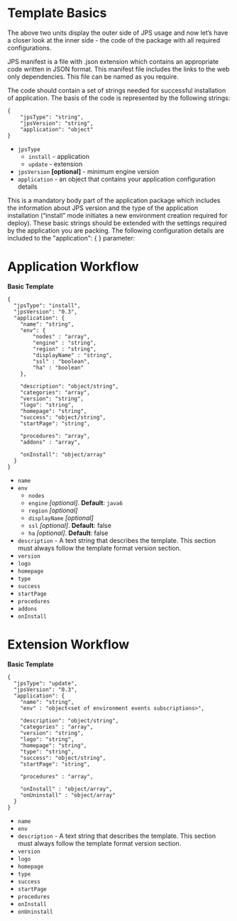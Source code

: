 # Template Basics

The above two units display the outer side of JPS usage and now let’s have a closer look at the inner side - the code of the package with all required configurations.

JPS manifest is a file with .json extension which contains an appropriate code written in JSON format. This manifest file includes the links to the web only dependencies. This file can be named as you require. 

The code should contain a set of strings needed for successful installation of application. The basis of the code is represented by the following strings:

```
{
    "jpsType": "string",
    "jpsVersion": "string",
    "application": "object"
}
```

- `jpsType`
    - `install` - application 
    - `update` - extension
- `jpsVersion` **[optional]** - minimum engine version
- `application` - an object that contains your application configuration details   

This is a mandatory body part of the application package which includes the information about JPS version and the type of the application installation (“install” mode initiates a new environment creation required for deploy).
These basic strings should be extended with the settings required by the application you are packing. The following configuration details are included to the "application": { } parameter:

# Application Workflow

**Basic Template**
```
{
  "jpsType": "install",
  "jpsVersion": "0.3",
  "application": {
    "name": "string",
    "env": {
        "nodes" : "array",        
        "engine" : "string",
        "region" : "string",
        "displayName" : "string",
        "ssl" : "boolean",
        "ha" : "boolean"                        
    },
        
    "description": "object/string",
    "categories": "array",
    "version": "string",
    "logo": "string",
    "homepage": "string",
    "success": "object/string",
    "startPage": "string",
    
    "procedures": "array",
    "addons" : "array",

    "onInstall": "object/array"
  }
}
```

- `name`
- `env`
    - `nodes`       
    - `engine` *[optional]*. **Default**: `java6` 
    - `region` *[optional]*
    - `displayName` *[optional]* 
    - `ssl` *[optional]*. **Default**: false
    - `ha` *[optional]*. **Default**: false    
- `description` - A text string that describes the template. This section must always follow the template format version section.
- `version`
- `logo`
- `homepage`
- `type`
- `success`
- `startPage`
- `procedures`
- `addons`
- `onInstall`


# Extension Workflow

**Basic Template**
```
{
  "jpsType": "update",
  "jpsVersion": "0.3",
  "application": {    
    "name": "string",
    "env" : "object<set of environment events subscriptions>",
        
    "description": "object/string", 
    "categories" : "array",
    "version": "string",
    "logo": "string",
    "homepage": "string",
    "type": "string",         
    "success": "object/string",
    "startPage": "string",
    
    "procedures" : "array",

    "onInstall" : "object/array",
    "onUninstall" : "object/array"
  }
}
```

- `name`
- `env`
- `description` - A text string that describes the template. This section must always follow the template format version section.
- `version`
- `logo`
- `homepage`
- `type`
- `success`
- `startPage`
- `procedures`
- `onInstall`
- `onUninstall`

